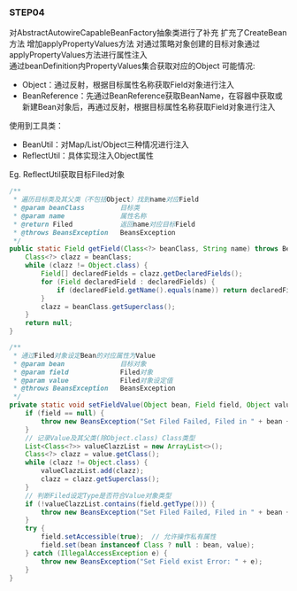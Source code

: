 ### STEP04

对AbstractAutowireCapableBeanFactory抽象类进行了补充
扩充了CreateBean方法 
增加applyPropertyValues方法
对通过策略对象创建的目标对象通过applyPropertyValues方法进行属性注入  
通过beanDefinition内PropertyValues集合获取对应的Object
可能情况:
- Object：通过反射，根据目标属性名称获取Field对象进行注入
- BeanReference：先通过BeanReference获取BeanName，在容器中获取或新建Bean对象后，再通过反射，根据目标属性名称获取Field对象进行注入

使用到工具类：
- BeanUtil：对Map/List/Object三种情况进行注入
- ReflectUtil：具体实现注入Object属性

Eg. ReflectUtil获取目标Filed对象

```java
/**
 * 遍历目标类及其父类（不包括Object）找到name对应Field
 * @param beanClass         目标类
 * @param name              属性名称
 * @return Filed            返回name对应目标Field
 * @throws BeansException   BeansException
 */
public static Field getField(Class<?> beanClass, String name) throws BeansException {
    Class<?> clazz = beanClass;
    while (clazz != Object.class) {
        Field[] declaredFields = clazz.getDeclaredFields();
        for (Field declaredField : declaredFields) {
            if (declaredField.getName().equals(name)) return declaredField;
        }
        clazz = beanClass.getSuperclass();
    }
    return null;
}

/**
 * 通过Filed对象设定Bean的对应属性为Value
 * @param bean              目标对象
 * @param field             Filed对象
 * @param value             Filed对象设定值
 * @throws BeansException   BeansException
 */
private static void setFieldValue(Object bean, Field field, Object value) throws BeansException{
    if (field == null) {
        throw new BeansException("Set Filed Failed, Filed in " + bean + ", Field not exist");
    }
    // 记录Value及其父类(除Object.class) Class类型
    List<Class<?>> valueClazzList = new ArrayList<>();
    Class<?> clazz = value.getClass();
    while (clazz != Object.class) {
        valueClazzList.add(clazz);
        clazz = clazz.getSuperclass();
    }
    // 判断Filed设定Type是否符合Value对象类型
    if (!valueClazzList.contains(field.getType())) {
        throw new BeansException("Set Filed Failed, Filed in " + bean + " , wrong type for Filed Value");
    }
    try {
        field.setAccessible(true);  // 允许操作私有属性
        field.set(bean instanceof Class ? null : bean, value);
    } catch (IllegalAccessException e) {
        throw new BeansException("Set Field exist Error: " + e);
    }
}
```